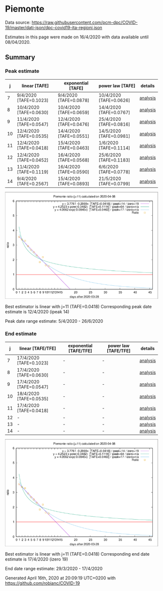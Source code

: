 # Piemonte


Data source: https://raw.githubusercontent.com/pcm-dpc/COVID-19/master/dati-json/dpc-covid19-ita-regioni.json

Estimates in this page were made on 16/4/2020 with data available until 08/04/2020.


## Summary 

### Peak estimate 
|j|linear [TAFE]|exponential [TAFE]|power law [TAFE]|details|
|---|----|-----------|---------|-------|
|7|9/4/2020 [TAFE=0.1023]|9/4/2020 [TAFE=0.0878]|10/4/2020 [TAFE=0.0626]|[analysis](COVID-19_piemonte_j7_2020-04-08.md)|
|8|10/4/2020 [TAFE=0.0630]|10/4/2020 [TAFE=0.0659]|14/4/2020 [TAFE=0.0767]|[analysis](COVID-19_piemonte_j8_2020-04-08.md)|
|9|11/4/2020 [TAFE=0.0547]|12/4/2020 [TAFE=0.0476]|25/4/2020 [TAFE=0.0816]|[analysis](COVID-19_piemonte_j9_2020-04-08.md)|
|10|12/4/2020 [TAFE=0.0535]|14/4/2020 [TAFE=0.0551]|14/5/2020 [TAFE=0.0981]|[analysis](COVID-19_piemonte_j10_2020-04-08.md)|
|11|12/4/2020 [TAFE=0.0418]|15/4/2020 [TAFE=0.0463]|1/6/2020 [TAFE=0.1114]|[analysis](COVID-19_piemonte_j11_2020-04-08.md)|
|12|12/4/2020 [TAFE=0.0452]|16/4/2020 [TAFE=0.0568]|25/6/2020 [TAFE=0.1183]|[analysis](COVID-19_piemonte_j12_2020-04-08.md)|
|13|11/4/2020 [TAFE=0.1119]|16/4/2020 [TAFE=0.0590]|6/6/2020 [TAFE=0.0778]|[analysis](COVID-19_piemonte_j13_2020-04-08.md)|
|14|9/4/2020 [TAFE=0.2567]|15/4/2020 [TAFE=0.0893]|21/5/2020 [TAFE=0.0799]|[analysis](COVID-19_piemonte_j14_2020-04-08.md)|

![best peak estimate](COVID-19_piemonte_j11_2020-04-08.png)

Best estimator is linear with j=11 (TAFE=0.0418)
Corresponding peak date estimate is 12/4/2020 (ipeak 14)


Peak date range estimate: 5/4/2020 - 26/6/2020

### End estimate 
|j|linear [TAFE/TFE]|exponential [TAFE/TFE]|power law [TAFE/TFE]|details|
|---|----|-----------|---------|-------|
|7|17/4/2020 [TAFE=0.1023]|-|-|[analysis](COVID-19_piemonte_j7_2020-04-08.md)|
|8|17/4/2020 [TAFE=0.0630]|-|-|[analysis](COVID-19_piemonte_j8_2020-04-08.md)|
|9|17/4/2020 [TAFE=0.0547]|-|-|[analysis](COVID-19_piemonte_j9_2020-04-08.md)|
|10|18/4/2020 [TAFE=0.0535]|-|-|[analysis](COVID-19_piemonte_j10_2020-04-08.md)|
|11|17/4/2020 [TAFE=0.0418]|-|-|[analysis](COVID-19_piemonte_j11_2020-04-08.md)|
|12|-|-|-|[analysis](COVID-19_piemonte_j12_2020-04-08.md)|
|13|-|-|-|[analysis](COVID-19_piemonte_j13_2020-04-08.md)|
|14|-|-|-|[analysis](COVID-19_piemonte_j14_2020-04-08.md)|

![best zero estimate](COVID-19_piemonte_j11_2020-04-08.png)

Best estimator is linear with j=11 (TAFE=0.0418)
Corresponding end date estimate is 17/4/2020 (izero 19)


End date range estimate: 29/3/2020 - 17/4/2020

Generated April 16th, 2020 at 20:09:19 UTC+0200 with https://github.com/robianc/COVID-19
